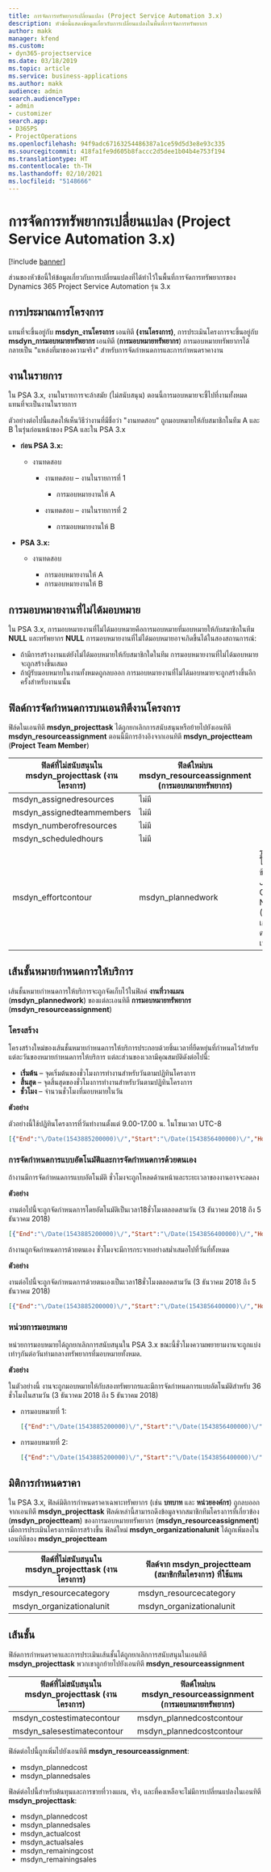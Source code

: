 ```yaml
---
title: การจัดการทรัพยากรเปลี่ยนแปลง (Project Service Automation 3.x)
description: หัวข้อนี้แสดงข้อมูลเกี่ยวกับการเปลี่ยนแปลงในพื้นที่การจัดการทรัพยากร
author: makk
manager: kfend
ms.custom:
- dyn365-projectservice
ms.date: 03/18/2019
ms.topic: article
ms.service: business-applications
ms.author: makk
audience: admin
search.audienceType:
- admin
- customizer
search.app:
- D365PS
- ProjectOperations
ms.openlocfilehash: 94f9adc67163254486387a1ce59d5d3e8e93c335
ms.sourcegitcommit: 418fa1fe9d605b8faccc2d5dee1b04b4e753f194
ms.translationtype: HT
ms.contentlocale: th-TH
ms.lasthandoff: 02/10/2021
ms.locfileid: "5148666"
---
```

# <a name="resource-management-changes-project-service-automation-3x"></a>การจัดการทรัพยากรเปลี่ยนแปลง (Project Service Automation 3.x)

[!include [banner](../../includes/psa-now-project-operations.md)]

ส่วนของหัวข้อนี้ให้ข้อมูลเกี่ยวกับการเปลี่ยนแปลงที่ได้ทำไว้ในพื้นที่การจัดการทรัพยากรของ Dynamics 365 Project Service Automation รุ่น 3.x

## <a name="project-estimates"></a>การประมาณการโครงการ

แทนที่จะขึ้นอยู่กับ **msdyn\_งานโครงการ** เอนทิตี **(งานโครงการ)**, การประเมินโครงการจะขึ้นอยู่กับ **msdyn\_การมอบหมายทรัพยากร** เอนทิตี (**การมอบหมายทรัพยากร**) การมอบหมายทรัพยากรได้กลายเป็น "แหล่งที่มาของความจริง" สำหรับการจัดกำหนดการและการกำหนดราคางาน

## <a name="line-tasks"></a>งานในรายการ

ใน PSA 3.x, งานในรายการจะล้าสมัย (ไม่สนับสนุน) ตอนนี้การมอบหมายจะชี้ไปที่งานทั้งหมดแทนที่จะเป็นงานในรายการ

ตัวอย่างต่อไปนี้แสดงให้เห็นวิธีว่างานที่มีชื่อว่า "งานทดสอบ" ถูกมอบหมายให้กับสมาชิกในทีม A และ B ในรุ่นก่อนหน้าของ PSA และใน PSA 3.x

- **ก่อน PSA 3.x:**

    - งานทดสอบ

        - งานทดสอบ – งานในรายการที่ 1

            - การมอบหมายงานให้ A

        - งานทดสอบ – งานในรายการที่ 2

            - การมอบหมายงานให้ B

- **PSA 3.x:**

    - งานทดสอบ

        - การมอบหมายงานให้ A
        - การมอบหมายงานให้ B

## <a name="unassigned-assignment"></a>การมอบหมายงานที่ไม่ได้มอบหมาย

ใน PSA 3.x, การมอบหมายงานที่ไม่ได้มอบหมายคือการมอบหมายที่มอบหมายให้กับสมาชิกในทีม **NULL** และทรัพยากร **NULL** การมอบหมายงานที่ไม่ได้มอบหมายอาจเกิดขึ้นได้ในสองสถานการณ์:

- ถ้ามีการสร้างงานแต่ยังไม่ได้มอบหมายให้กับสมาชิกใดในทีม การมอบหมายงานที่ไม่ได้มอบหมายจะถูกสร้างขึ้นเสมอ 
- ถ้าผู้รับมอบหมายในงานทั้งหมดถูกลบออก การมอบหมายงานที่ไม่ได้มอบหมายจะถูกสร้างขึ้นอีกครั้งสำหรับงานนนั้น

## <a name="scheduling-fields-on-the-project-task-entity"></a>ฟิลด์การจัดกำหนดการบนเอนทิตีงานโครงการ

ฟิล์ดในเอนทิตี **msdyn\_projecttask** ได้ถูกยกเลิกการสนับสนุนหรือย้ายไปยังเอนทิตี **msdyn\_resourceassignment** ตอนนี้มีการอ้างอิงจากเอนทิตี **msdyn\_projectteam** (**Project Team Member**)

| ฟิลด์ที่ไม่สนับสนุนใน msdyn\_projecttask (งานโครงการ) | ฟิลด์ใหม่บน msdyn\_resourceassignment (การมอบหมายทรัพยากร) | ข้อคิดเห็น |
|---|---|---|
| msdyn\_assignedresources | ไม่มี | |
| msdyn\_assignedteammembers | ไม่มี | |
| msdyn\_numberofresources | ไม่มี | |
| msdyn\_scheduledhours | ไม่มี | |
| msdyn\_effortcontour | msdyn\_plannedwork | รูปแบบของโครงสร้างข้อมูล JavaScript Object Notation (JSON) ที่เก็บอยู่ในฟิล์ดมีการเปลี่ยนแปลง |

## <a name="schedule-contour"></a>เส้นชั้นหมายกำหนดการให้บริการ

เส้นชั้นหมายกำหนดการให้บริการจะถูกจัดเก็บไว้ในฟิลด์ **งานที่วางแผน** (**msdyn\_plannedwork**) ของแต่ละเอนทิตี **การมอบหมายทรัพยากร** (**msdyn\_resourceassignment**)

### <a name="structure"></a>โครงสร้าง

โครงสร้างใหม่ของเส้นชั้นหมายกำหนดการให้บริการประกอบด้วยชิ้นเวลาที่ยืดหยุ่นที่กำหนดไว้สำหรับแต่ละวันของหมายกำหนดการให้บริการ แต่ละส่วนของเวลามีคุณสมบัติดังต่อไปนี้:

- **เริ่มต้น** – จุดเริ่มต้นของชั่วโมงการทำงานสำหรับวันตามปฏิทินโครงการ
- **สิ้นสุด** – จุดสิ้นสุดของชั่วโมงการทำงานสำหรับวันตามปฏิทินโครงการ
- **ชั่วโมง** – จำนวนชั่วโมงที่มอบหมายในวัน

**ตัวอย่าง**

ตัวอย่างนี้ใช้ปฏิทินโครงการที่วันทำงานตั้งแต่ 9.00-17.00 น. ในโซนเวลา UTC-8

```json
[{"End":"\/Date(1543885200000)\/","Start":"\/Date(1543856400000)\/","Hours":8},{"End":"\/Date(1543971600000)\/","Start":"\/Date(1543942800000)\/","Hours":8},{"End":"\/Date(1544058000000)\/","Start":"\/Date(1544029200000)\/","Hours":2}]
```

### <a name="auto-scheduling-and-manual-scheduling"></a>การจัดกำหนดการแบบอัตโนมัติและการจัดกำหนดการด้วยตนเอง

ถ้างานมีการจัดกำหนดการแบบอัตโนมัติ ชั่วโมงจะถูกโหลดด้านหน้าและระยะเวลาของงานอาจจะลดลง

**ตัวอย่าง**

งานต่อไปนี้จะถูกจัดกำหนดการโดยอัตโนมัติเป็นเวลา18ชั่วโมงตลอดสามวัน (3 ธันวาคม 2018 ถึง 5 ธันวาคม 2018)

```json
[{"End":"\/Date(1543885200000)\/","Start":"\/Date(1543856400000)\/","Hours":8},{"End":"\/Date(1543971600000)\/","Start":"\/Date(1543942800000)\/","Hours":8},{"End":"\/Date(1544058000000)\/","Start":"\/Date(1544029200000)\/","Hours":2}]
```

ถ้างานถูกจัดกำหนดการด้วยตนเอง ชั่วโมงจะมีการกระจายอย่างสม่ำเสมอไปที่วันที่ทั้งหมด

**ตัวอย่าง**

งานต่อไปนี้จะถูกจัดกำหนดการด้วยตนเองเป็นเวลา18ชั่วโมงตลอดสามวัน (3 ธันวาคม 2018 ถึง 5 ธันวาคม 2018)

```json
[{"End":"\/Date(1543885200000)\/","Start":"\/Date(1543856400000)\/","Hours":6},{"End":"\/Date(1543971600000)\/","Start":"\/Date(1543942800000)\/","Hours":6},{"End":"\/Date(1544058000000)\/","Start":"\/Date(1544029200000)\/","Hours":6}]
```

### <a name="assignment-unit"></a>หน่วยการมอบหมาย

หน่วยการมอบหมายได้ถูกยกเลิกการสนับสนุนใน PSA 3.x ขณะนี้ชั่วโมงความพยายามงานจะถูกแบ่งเท่าๆกันต่อวันท่ามกลางทรัพยากรที่มอบหมายทั้งหมด.

**ตัวอย่าง**

ในตัวอย่างนี้ งานจะถูกมอบหมายให้กับสองทรัพยากรและมีการจัดกำหนดการแบบอัตโนมัติสำหรับ 36 ชั่วโมงในสามวัน (3 ธันวาคม 2018 ถึง 5 ธันวาคม 2018)

- การมอบหมายที่ 1:

    ```json
    [{"End":"\/Date(1543885200000)\/","Start":"\/Date(1543856400000)\/","Hours":8},{"End":"\/Date(1543971600000)\/","Start":"\/Date(1543942800000)\/","Hours":8},{"End":"\/Date(1544058000000)\/","Start":"\/Date(1544029200000)\/","Hours":2}]
    ```

- การมอบหมายที่ 2:

    ```json
    [{"End":"\/Date(1543885200000)\/","Start":"\/Date(1543856400000)\/","Hours":8},{"End":"\/Date(1543971600000)\/","Start":"\/Date(1543942800000)\/","Hours":8},{"End":"\/Date(1544058000000)\/","Start":"\/Date(1544029200000)\/","Hours":2}]
    ```

## <a name="pricing-dimensions"></a>มิติการกำหนดราคา

ใน PSA 3.x, ฟิลด์มิติการกำหนดราคาเฉพาะทรัพยากร (เช่น **บทบาท** และ **หน่วยองค์กร**) ถูกลบออกจากเอนทิตี **msdyn\_projecttask** ฟิลด์เหล่านี้สามารถดึงข้อมูลจากสมาชิกทีมโครงการที่เกี่ยวข้อง (**msdyn\_projectteam**) ของการมอบหมายทรัพยากร (**msdyn\_resourceassignment**) เมื่อการประเมินโครงการมีการสร้างขึ้น ฟิลด์ใหม่ **msdyn\_organizationalunit** ได้ถูกเพิ่มลงในเอนทิตีของ **msdyn\_projectteam**

| ฟิลด์ที่ไม่สนับสนุนใน msdyn\_projecttask (งานโครงการ) | ฟิลด์จาก msdyn\_projectteam (สมาชิกทีมโครงการ) ที่ใช้แทน |
|---|---|
| msdyn\_resourcecategory | msdyn\_resourcecategory |
| msdyn\_organizationalunit | msdyn\_organizationalunit |

## <a name="contours"></a>เส้นชั้น

ฟิล์ดการกำหนดราคาและการประเมินเส้นชั้นได้ถูกยกเลิกการสนับสนุนในเอนทิตี **msdyn\_projecttask** พวกเขาถูกย้ายไปยังเอนทิตี **msdyn\_resourceassignment**

| ฟิลด์ที่ไม่สนับสนุนใน msdyn\_projecttask (งานโครงการ) | ฟิลด์ใหม่บน msdyn\_resourceassignment (การมอบหมายทรัพยากร) |
|---|---|
| msdyn\_costestimatecontour | msdyn\_plannedcostcontour |
| msdyn\_salesestimatecontour | msdyn\_plannedcostcontour |

ฟิล์ดต่อไปนี้ถูกเพิ่มไปยังเอนทิตี **msdyn\_resourceassignment**:

* msdyn\_plannedcost
* msdyn\_plannedsales

ฟิลด์ต่อไปนี้สำหรับต้นทุนและการขายที่วางแผน, จริง, และที่คงเหลือจะไม่มีการเปลี่ยนแปลงในเอนทิตี **msdyn\_projecttask**:

* msdyn\_plannedcost
* msdyn\_plannedsales
* msdyn\_actualcost
* msdyn\_actualsales
* msdyn\_remainingcost
* msdyn\_remainingsales
